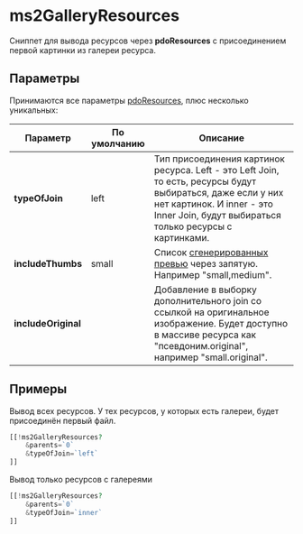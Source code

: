# ms2GalleryResources

Сниппет для вывода ресурсов через **pdoResources** с присоединением первой картинки из галереи ресурса.

## Параметры

Принимаются все параметры [pdoResources][1], плюс несколько уникальных:

| Параметр            | По умолчанию | Описание                                                                                                                                                                                           |
| ------------------- | ------------ | -------------------------------------------------------------------------------------------------------------------------------------------------------------------------------------------------- |
| **typeOfJoin**      | left         | Тип присоединения картинок ресурса. Left - это Left Join, то есть, ресурсы будут выбираться, даже если у них нет картинок. И inner - это Inner Join, будут выбираться только ресурсы с картинками. |
| **includeThumbs**   | small        | Список [сгенерированных превью][2] через запятую. Например "small,medium".                                                                                                                         |
| **includeOriginal** |              | Добавление в выборку дополнительного join со ссылкой на оригинальное изображение. Будет доступно в массиве ресурса как "псевдоним.original", например "small.original".                            |

## Примеры

Вывод всех ресурсов. У тех ресурсов, у которых есть галереи, будет присоединён первый файл.

```php
[[!ms2GalleryResources?
    &parents=`0`
    &typeOfJoin=`left`
]]
```

Вывод только ресурсов с галереями

```php
[[!ms2GalleryResources?
    &parents=`0`
    &typeOfJoin=`inner`
]]
```

[1]: /ru/01_Компоненты/01_pdoTools/01_Сниппеты/01_pdoResources.md
[2]: /ru/01_Компоненты/18_ms2Gallery/02_Генерация_превью.md
